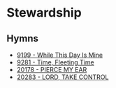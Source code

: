 # Stewardship

## Hymns

- [9199 - While This Day Is Mine](/hymns/9199.md)
- [9281 - Time, Fleeting Time](/hymns/9281.md)
- [20178 - PIERCE MY EAR](/hymns/20178.md)
- [20283 - LORD, TAKE CONTROL](/hymns/20283.md)
